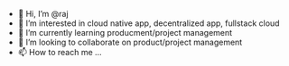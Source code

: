 - 👋 Hi, I’m @raj
- 👀 I’m interested in cloud native app, decentralized app, fullstack cloud
- 🌱 I’m currently learning producment/project management
- 💞️ I’m looking to collaborate on product/project management
- 📫 How to reach me ...

<!---
rajarajacholank/rajarajacholank is a ✨ special ✨ repository because its `README.md` (this file) appears on your GitHub profile.
You can click the Preview link to take a look at your changes.
--->
